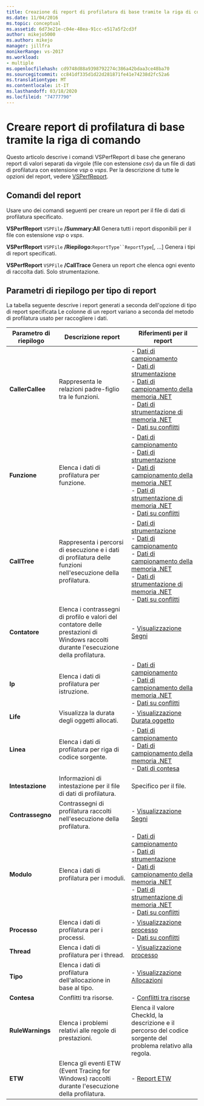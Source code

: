 ```yaml
---
title: Creazione di report di profilatura di base tramite la riga di comando | Microsoft Docs
ms.date: 11/04/2016
ms.topic: conceptual
ms.assetid: 6d73e21e-c04e-48ea-91cc-e517a5f2cd3f
author: mikejo5000
ms.author: mikejo
manager: jillfra
monikerRange: vs-2017
ms.workload:
- multiple
ms.openlocfilehash: cd9748d88a9398792274c386a42bdaa3ce48ba70
ms.sourcegitcommit: cc841df335d1d22d281871fe41e74238d2fc52a6
ms.translationtype: MT
ms.contentlocale: it-IT
ms.lasthandoff: 03/18/2020
ms.locfileid: "74777790"
---
```

# <a name="create-basic-profiling-reports-from-the-command-line"></a>Creare report di profilatura di base tramite la riga di comando
Questo articolo descrive i comandi VSPerfReport di base che generano report di valori separati da virgole (file con estensione *csv*) da un file di dati di profilatura con estensione *vsp* o *vsps*. Per la descrizione di tutte le opzioni del report, vedere [VSPerfReport](../profiling/vsperfreport.md).

## <a name="report-commands"></a>Comandi del report
 Usare uno dei comandi seguenti per creare un report per il file di dati di profilatura specificato.

 **VSPerfReport** `VSPFile` **/Summary:All** Genera tutti i report disponibili per il file con estensione *vsp* o *vsps*.

 **VSPerfReport** `VSPFile` **/Riepilogo:**`ReportType``ReportType`[, ...] Genera i tipi di report specificati.

 **VSPerfReport** `VSPFile` **/CallTrace** Genera un report che elenca ogni evento di raccolta dati. Solo strumentazione.

## <a name="summary-report-type-parameters"></a>Parametri di riepilogo per tipo di report
 La tabella seguente descrive i report generati a seconda dell'opzione di tipo di report specificata Le colonne di un report variano a seconda del metodo di profilatura usato per raccogliere i dati.

|Parametro di riepilogo|Descrizione report|Riferimenti per il report|
|-----------------------|------------------------|----------------------|
|**CallerCallee**|Rappresenta le relazioni padre-figlio tra le funzioni.|-   [Dati di campionamento](../profiling/caller-callee-view-sampling-data.md)<br />-   [Dati di strumentazione](../profiling/caller-callee-view-instrumentation-data.md)<br />-   [Dati di campionamento della memoria .NET](../profiling/caller-callee-view-dotnet-memory-sampling-data.md)<br />-   [Dati di strumentazione di memoria .NET](../profiling/caller-callee-view-net-memory-instrumentation-data.md)<br />-   [Dati su conflitti](../profiling/caller-callee-view-contention-data.md)|
|**Funzione**|Elenca i dati di profilatura per funzione.|-   [Dati di campionamento](../profiling/functions-view-sampling-data.md)<br />-   [Dati di strumentazione](../profiling/functions-view-instrumentation-data.md)<br />-   [Dati di campionamento della memoria .NET](../profiling/functions-view-dotnet-memory-sampling-data.md)<br />-   [Dati di strumentazione di memoria .NET](../profiling/functions-view-dotnet-memory-instrumentation-data.md)<br />-   [Dati su conflitti](../profiling/functions-view-contention-data.md)|
|**CallTree**|Rappresenta i percorsi di esecuzione e i dati di profilatura delle funzioni nell'esecuzione della profilatura.|-   [Dati di strumentazione](../profiling/call-tree-view-instrumentation-data.md)<br />-   [Dati di campionamento](../profiling/call-tree-view-sampling-data.md)<br />-   [Dati di campionamento della memoria .NET](../profiling/call-tree-view-dotnet-memory-sampling-data.md)<br />-   [Dati di strumentazione di memoria .NET](../profiling/call-tree-view-dotnet-memory-instrumentation-data.md)<br />-   [Dati su conflitti](../profiling/call-tree-view-contention-data.md)|
|**Contatore**|Elenca i contrassegni di profilo e valori del contatore delle prestazioni di Windows raccolti durante l'esecuzione della profilatura.|-   [Visualizzazione Segni](../profiling/marks-view.md)|
|**Ip**|Elenca i dati di profilatura per istruzione.|-   [Dati di campionamento](../profiling/instruction-pointers-ips-view-sampling-data.md)<br />-   [Dati di campionamento della memoria .NET](../profiling/instruction-pointers-ips-view-dotnet-memory-sampling-data.md)<br />-   [Dati su conflitti](../profiling/instruction-pointers-ips-view-contention-data.md)|
|**Life**|Visualizza la durata degli oggetti allocati.|-   [Visualizzazione Durata oggetto](../profiling/object-lifetime-view.md)|
|**Linea**|Elenca i dati di profilatura per riga di codice sorgente.|-   [Dati di campionamento](../profiling/lines-view-sampling-data.md)<br />-   [Dati di campionamento della memoria .NET](../profiling/lines-view-dotnet-memory-sampling-data.md)<br />-   [Dati di contesa](../profiling/lines-view-contention-data.md)|
|**Intestazione**|Informazioni di intestazione per il file di dati di profilatura.|Specifico per il file.|
|**Contrassegno**|Contrassegni di profilatura raccolti nell'esecuzione della profilatura.|-   [Visualizzazione Segni](../profiling/marks-view.md)|
|**Modulo**|Elenca i dati di profilatura per i moduli.|-   [Dati di campionamento](../profiling/modules-view-sampling-data.md)<br />-   [Dati di strumentazione](../profiling/modules-view-instrumentation-data.md)<br />-   [Dati di campionamento della memoria .NET](../profiling/modules-view-dotnet-memory-sampling-data.md)<br />-   [Dati di strumentazione di memoria .NET](../profiling/modules-view-dotnet-memory-instrumentation-data.md)<br />-   [Dati su conflitti](../profiling/modules-view-contention-data.md)|
|**Processo**|Elenca i dati di profilatura per i processi.|-   [Visualizzazione processo](../profiling/process-view.md)<br />-   [Dati su conflitti](../profiling/process-view-contention-data.md)|
|**Thread**|Elenca i dati di profilatura per i thread.|-   [Visualizzazione processo](../profiling/process-view.md)|
|**Tipo**|Elenca i dati di profilatura dell'allocazione in base al tipo.|-   [Visualizzazione Allocazioni](../profiling/dotnet-memory-allocations-view.md)|
|**Contesa**|Conflitti tra risorse.|-   [Conflitti tra risorse](../profiling/resource-contentions-view-contention-data.md)|
|**RuleWarnings**|Elenca i problemi relativi alle regole di prestazioni.|Elenca il valore CheckId, la descrizione e il percorso del codice sorgente del problema relativo alla regola.|
|**ETW**|Elenca gli eventi ETW (Event Tracing for Windows) raccolti durante l'esecuzione della profilatura.|-   [Report ETW](../profiling/event-tracing-for-windows-etw-report.md)|

